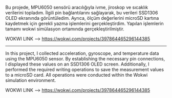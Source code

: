 Bu projede, MPU6050 sensörü aracılığıyla ivme, jiroskop ve sıcaklık verilerini topladım. İlgili pin bağlantılarını sağlayarak, bu verileri SSD1306 OLED ekranında görüntüledim. Ayrıca, ölçüm değerlerini microSD kartına kaydetmek için gerekli yazma işlemlerini gerçekleştirdim. Yapılan işlemlerin tamamı wokwi simülasyon ortamında gerçekleştirilmiştir.

WOKWI LINK --> https://wokwi.com/projects/397864465296144385

--------------------------------------------------

In this project, I collected acceleration, gyroscope, and temperature data using the MPU6050 sensor. By establishing the necessary pin connections, I displayed these values on an SSD1306 OLED screen. Additionally, I performed the required writing operations to save the measurement values to a microSD card. All operations were conducted within the Wokwi simulation environment.

WOKWI LINK --> https://wokwi.com/projects/397864465296144385
